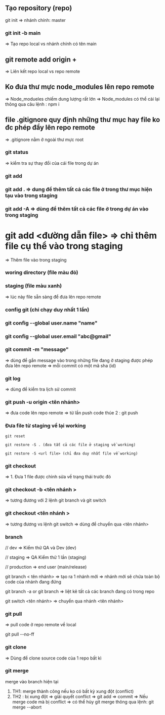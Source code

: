## Tạo repository (repo)

git init
=> nhánh chính: master

### git init -b main

=> Tạo repo local vs nhánh chính có tên main

## git remote add origin + <url repo>

=> Liên kết repo local vs repo remote

## Ko đưa thư mực node_modules lên repo remote

=> Node_modueles chiếm dung lượng rất lớn
=> Node_modules có thể cài lại thông qua câu lệnh : npm i

## file .gitignore quy định những thư mục hay file ko đc phép đẩy lên repo remote

=> .gitignore nằm ở ngoài thư mực root

### git status

=> kiểm tra sự thay đổi của cái file trong dự án

### git add

### git add . => dung để thêm tất cả các file ở trong thư mục hiện tạu vào trong staging

### git add -A => dùng để thêm tất cả các file ở trong dự án vào trong staging

# git add <đường dẫn file> => chỉ thêm file cụ thể vào trong staging

=> Thêm file vào trong staging

### woring directory (file màu đỏ)

### staging (file màu xanh)

=> lúc này file sẵn sàng để đưa lên repo remote

### config git (chi chạy duy nhất 1 lần)

### git config --global user.name "name"

### git config --global user.email "abc@gmail"

### git commit -m "message"

=> dùng để gắn message vào trong những file đang ở staging được phép đưa lên repo remote
=> mỗi commit có một mã sha (id)

### git log

=> dùng để kiểm tra lịch sử commit

### git push -u origin <tên nhánh>

=> đưa code lên repo remote
=> từ lần push code thúe 2 : git push

### Đưa file từ staging về lại working

    git reset

    git restore -S . (đưa tất cả các file ở staging về working)

    git restore -S <url file> (chỉ đưa duy nhất file về working)

### git checkout <url file>

=> 1. Đưa 1 file được chỉnh sửa về trạng thái trước đó

### git checkout -b <tên nhánh >

=> tương đương với 2 lệnh git branch và git switch

### git checkout <tên nhánh >

=> tương đương vs lệnh git switch
=> dùng để chuyển qua <tên nhánh>

### branch

// dev => Kiểm thử QA và Dev (dev)

// staging => QA Kiểm thử 1 lần (staging)

// production => end user (main/release)

git branch < tên nhánh>
=> tạo ra 1 nhánh mới
=> nhánh mới sẽ chứa toàn bộ code của nhánh đang đứng

git branch -a or git branch
=> liệt kê tất cả các branch đang có trong repo

git switch <tên nhánh>
=> chuyển qua nhánh <tên nhánh>

### git pull

=> pull code ở repo remote về local

<!-- fix loi fast-forward only -->

git pull --no-ff

### git clone <url repo>

=> Dùng để clone source code của 1 repo bất kì


### git merge <branch>
merge <branch> vào branch hiện tại
1. TH1: merge thành công nếu ko có bất kỳ xung đột (conflict)
2. TH2 : bị xung đột => giải quyết conflict => git add => commit
=> Nếu merge code mà bị conflict => có thể hủy git merge thông qua lệnh: git merge --abort